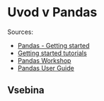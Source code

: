 # Uvod v Pandas

Sources:
- [Pandas - Getting started](https://pandas.pydata.org/docs/getting_started/index.html#getting-started)
- [Getting started tutorials](https://pandas.pydata.org/docs/getting_started/intro_tutorials/index.html)
- [Pandas Workshop](https://github.com/stefmolin/pandas-workshop)
- [Pandas User Guide](https://pandas.pydata.org/docs/user_guide/index.html)

## Vsebina
